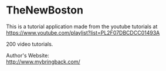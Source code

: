 # TheNewBoston  

This is a tutorial application made from the youtube tutorials at  
https://www.youtube.com/playlist?list=PL2F07DBCDCC01493A  

200 video tutorials.

Author's Website:  
http://www.mybringback.com/
